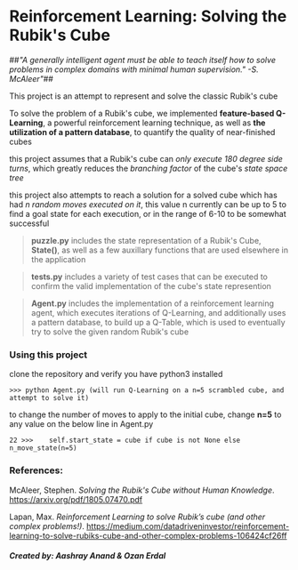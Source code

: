 # Reinforcement Learning: Solving the Rubik's Cube

##*"A generally intelligent agent must be able to teach itself how to solve problems in complex domains with minimal human supervision." -S. McAleer"*##

 This project is an attempt to represent and solve the classic Rubik's cube

To solve the problem of a Rubik's cube, we implemented **feature-based Q-Learning**, a powerful reinforcement learning technique, as well as **the utilization of a pattern database**, to quantify the quality of near-finished cubes

this project assumes that a Rubik's cube can *only execute 180 degree side turns*, which greatly reduces the *branching factor* of the cube's *state space tree*

this project also attempts to reach a solution for a solved cube which has had *n random moves executed on it*, this value n
currently can be up to 5 to find a goal state for each execution, or in the range of 6-10 to be somewhat successful

> **puzzle.py** includes the state representation of a Rubik's Cube, **State()**, as well as a few auxillary functions
that are used elsewhere in the application

> **tests.py** includes a variety of test cases that can be executed to confirm the valid implementation of the cube's state represention

> **Agent.py** includes the implementation of a reinforcement learning agent, which executes iterations of Q-Learning, and additionally uses a pattern database, to build up a Q-Table, which is used to eventually try to solve the given random Rubik's cube

### Using this project

clone the repository and verify you have python3 installed 

` >>> python Agent.py (will run Q-Learning on a n=5 scrambled cube, and attempt to solve it) `

to change the number of moves to apply to the initial cube, change **n=5** to any value on the below line in Agent.py

` 22 >>>    self.start_state = cube if cube is not None else n_move_state(n=5) `

### References:

McAleer, Stephen. *Solving the Rubik's Cube without Human Knowledge*. https://arxiv.org/pdf/1805.07470.pdf

Lapan, Max. *Reinforcement Learning to solve Rubik’s cube (and other complex problems!)*. https://medium.com/datadriveninvestor/reinforcement-learning-to-solve-rubiks-cube-and-other-complex-problems-106424cf26ff

##### Created by: Aashray Anand & Ozan Erdal 
